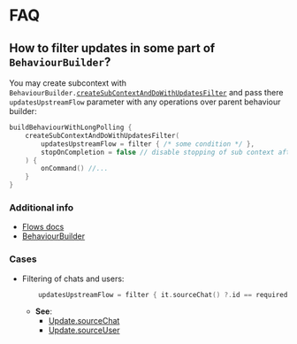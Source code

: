 # FAQ

## How to filter updates in some part of `BehaviourBuilder`?

You may create subcontext with
`BehaviourBuilder.`[`createSubContextAndDoWithUpdatesFilter`](https://tgbotapi.inmo.dev/tgbotapi.behaviour_builder/dev.inmo.tgbotapi.extensions.behaviour_builder/create-sub-context-and-do-with-updates-filter.html)
and pass there `updatesUpstreamFlow` parameter with any operations over parent behaviour builder:

```kotlin
buildBehaviourWithLongPolling {
    createSubContextAndDoWithUpdatesFilter(
        updatesUpstreamFlow = filter { /* some condition */ },
        stopOnCompletion = false // disable stopping of sub context after setup
    ) {
        onCommand() //...
    }
}
```

### Additional info

* [Flows docs](https://kotlinlang.org/docs/flow.html#intermediate-flow-operators)
* [BehaviourBuilder](../logic/behaviour-builder.md)

### Cases

* Filtering of chats and users:
    ```kotlin
        updatesUpstreamFlow = filter { it.sourceChat() ?.id == requiredChatId || it.sourceUser() ?.id == requiredUserId }
    ```
    * **See**:
        * [Update.sourceChat](https://tgbotapi.inmo.dev/tgbotapi.utils/dev.inmo.tgbotapi.extensions.utils.extensions/source-chat.html)
        * [Update.sourceUser](https://tgbotapi.inmo.dev/tgbotapi.utils/dev.inmo.tgbotapi.extensions.utils.extensions/source-user.html)
